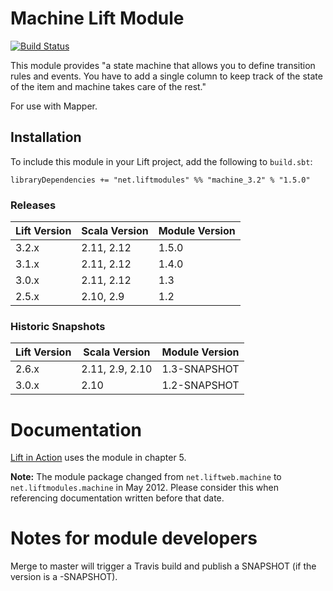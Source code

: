 Machine Lift Module
==================

[![Build Status](https://travis-ci.org/liftmodules/machine.svg?branch=master)](https://travis-ci.org/liftmodules/machine)

This module provides "a state machine that allows you to define transition rules and events.  You have to add a single column to keep track of the state of the item and machine takes care of the rest."

For use with Mapper.

Installation
------------

To include this module in your Lift project, add the following to `build.sbt`:

    libraryDependencies += "net.liftmodules" %% "machine_3.2" % "1.5.0"

### Releases


| Lift Version | Scala Version | Module Version |
|--------------|---------------|----------------|
| 3.2.x        | 2.11, 2.12    |  1.5.0         |
| 3.1.x        | 2.11, 2.12    |  1.4.0         |
| 3.0.x        | 2.11, 2.12    |  1.3           |
| 2.5.x        | 2.10, 2.9     |  1.2           |


### Historic Snapshots

| Lift Version | Scala Version   | Module Version |
|--------------|-----------------|----------------|
| 2.6.x        | 2.11, 2.9, 2.10 | 1.3-SNAPSHOT   |
| 3.0.x        | 2.10            | 1.2-SNAPSHOT   |


Documentation
=============

[Lift in Action](http://www.manning.com/perrett/) uses the module in chapter 5.

**Note:** The module package changed from `net.liftweb.machine` to `net.liftmodules.machine` in May 2012.  Please consider this when referencing documentation written before that date.


Notes for module developers
===========================

Merge to master will trigger a Travis build and publish a SNAPSHOT (if the version is a -SNAPSHOT).

